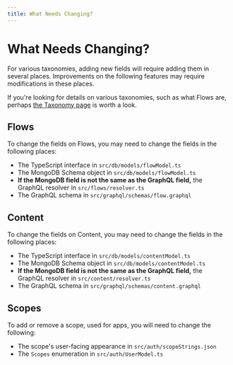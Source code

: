 ```yaml
---
title: What Needs Changing?
---
```

# What Needs Changing?

For various taxonomies, adding new fields will require adding them in several places. Improvements on the following features may require modifications in these places.

If you're looking for details on various taxonomies, such as what Flows are, perhaps [the Taxonomy page]({{site.base_url}}/docs/taxonomy.md) is worth a look.

## Flows
To change the fields on Flows, you may need to change the fields in the following places:

* The TypeScript interface in `src/db/models/flowModel.ts`
* The MongoDB Schema object in `src/db/models/flowModel.ts`
* **If the MongoDB field is not the same as the GraphQL field,** the GraphQL resolver in `src/flows/resolver.ts`
* The GraphQL schema in `src/graphql/schemas/flow.graphql`

## Content
To change the fields on Content, you may need to change the fields in the following places:

* The TypeScript interface in `src/db/models/contentModel.ts`
* The MongoDB Schema object in `src/db/models/contentModel.ts`
* **If the MongoDB field is not the same as the GraphQL field,** the GraphQL resolver in `src/content/resolver.ts`
* The GraphQL schema in `src/graphql/schemas/content.graphql`

## Scopes
To add or remove a scope, used for apps, you will need to change the following:

* The scope's user-facing appearance in `src/auth/scopeStrings.json`
* The `Scopes` enumeration in `src/auth/UserModel.ts`